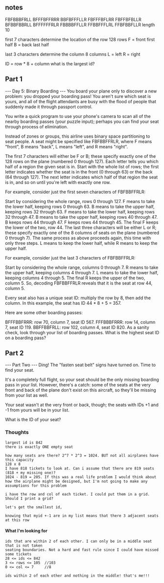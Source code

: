 ## notes
FBFBBBFRLL
BFFFBFFRRR
BBFBFFFLLR
FBFFFBFLRR
FBFFBFBLLR
BFBBFBBRLL
BFFFFFFRLR
FBBBBFFLLR
FFBBFFFLRL
FFBFBBFLLR
length 10

first 7 characters determine the location of the row
128 rows
F = front first half
B = back  last  half

last 3 characters determine the column
8 columns
L = left
R = right

ID = row * 8 + column
what is the largest id?

## Part 1
--- Day 5: Binary Boarding ---
You board your plane only to discover a new problem: you dropped your boarding pass! You aren't sure which seat is yours, and all of the flight attendants are busy with the flood of people that suddenly made it through passport control.

You write a quick program to use your phone's camera to scan all of the nearby boarding passes (your puzzle input); perhaps you can find your seat through process of elimination.

Instead of zones or groups, this airline uses binary space partitioning to seat people. A seat might be specified like FBFBBFFRLR, where F means "front", B means "back", L means "left", and R means "right".

The first 7 characters will either be F or B; these specify exactly one of the 128 rows on the plane (numbered 0 through 127). Each letter tells you which half of a region the given seat is in. Start with the whole list of rows; the first letter indicates whether the seat is in the front (0 through 63) or the back (64 through 127). The next letter indicates which half of that region the seat is in, and so on until you're left with exactly one row.

For example, consider just the first seven characters of FBFBBFFRLR:

Start by considering the whole range, rows 0 through 127.
F means to take the lower half, keeping rows 0 through 63.
B means to take the upper half, keeping rows 32 through 63.
F means to take the lower half, keeping rows 32 through 47.
B means to take the upper half, keeping rows 40 through 47.
B keeps rows 44 through 47.
F keeps rows 44 through 45.
The final F keeps the lower of the two, row 44.
The last three characters will be either L or R; these specify exactly one of the 8 columns of seats on the plane (numbered 0 through 7). The same process as above proceeds again, this time with only three steps. L means to keep the lower half, while R means to keep the upper half.

For example, consider just the last 3 characters of FBFBBFFRLR:

Start by considering the whole range, columns 0 through 7.
R means to take the upper half, keeping columns 4 through 7.
L means to take the lower half, keeping columns 4 through 5.
The final R keeps the upper of the two, column 5.
So, decoding FBFBBFFRLR reveals that it is the seat at row 44, column 5.

Every seat also has a unique seat ID: multiply the row by 8, then add the column. In this example, the seat has ID 44 * 8 + 5 = 357.

Here are some other boarding passes:

BFFFBBFRRR: row 70, column 7, seat ID 567.
FFFBBBFRRR: row 14, column 7, seat ID 119.
BBFFBBFRLL: row 102, column 4, seat ID 820.
As a sanity check, look through your list of boarding passes. What is the highest seat ID on a boarding pass?

## Part 2
--- Part Two ---
Ding! The "fasten seat belt" signs have turned on. Time to find your seat.

It's a completely full flight, so your seat should be the only missing boarding pass in your list. However, there's a catch: some of the seats at the very front and back of the plane don't exist on this aircraft, so they'll be missing from your list as well.

Your seat wasn't at the very front or back, though; the seats with IDs +1 and -1 from yours will be in your list. 

What is the ID of your seat?


### Thoughts
    largest id is 842
    there is exactly ONE empty seat
    
    how many seats are there? 2^7 * 2^3 = 1024. BUT not all airplanes have this capacity
    128 x 8
    I have 818 tickets to look at. Can i assume that there are 819 seats (818 + my missing one)?
    1024 - 819 = 205. If this was a real life problem I would think about how the airplane might be designed, but I'm not going to make any assumptions for this problem

    i have the row and col of each ticket. I could put them in a grid. Should I print a grid?

    let's get the smallest id, 
    
    knowing that myid +-1 are in my list means that there 3 adjacent seats at this row

    
#### What I'm looking for
    ids that are within 2 of each other. I can only be in a middle seat that is not taken
    seating boundaries. Not a hard and fast rule since I could have missed some tickets
    28 <= ids <= 842    
    3 <= rows <= 105  //103 
    0 <= col <= 7     //8
    
    ids within 2 of each other and nothing in the middle! that's me!!!
    